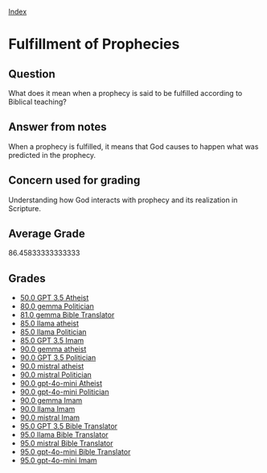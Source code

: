 
[Index](../../index.md)
# Fulfillment of Prophecies
## Question
What does it mean when a prophecy is said to be fulfilled according to Biblical teaching?

## Answer from notes
When a prophecy is fulfilled, it means that God causes to happen what was predicted in the prophecy.

## Concern used for grading
Understanding how God interacts with prophecy and its realization in Scripture.

## Average Grade
86.45833333333333

## Grades
 * [50.0 GPT 3.5 Atheist](../answers/GPT_3.5_Atheist/Fulfillment_of_Prophecies.md)
 * [80.0 gemma Politician](../answers/gemma_Politician/Fulfillment_of_Prophecies.md)
 * [81.0 gemma Bible Translator](../answers/gemma_Bible_Translator/Fulfillment_of_Prophecies.md)
 * [85.0 llama atheist](../answers/llama_atheist/Fulfillment_of_Prophecies.md)
 * [85.0 llama Politician](../answers/llama_Politician/Fulfillment_of_Prophecies.md)
 * [85.0 GPT 3.5 Imam](../answers/GPT_3.5_Imam/Fulfillment_of_Prophecies.md)
 * [90.0 gemma atheist](../answers/gemma_atheist/Fulfillment_of_Prophecies.md)
 * [90.0 GPT 3.5 Politician](../answers/GPT_3.5_Politician/Fulfillment_of_Prophecies.md)
 * [90.0 mistral atheist](../answers/mistral_atheist/Fulfillment_of_Prophecies.md)
 * [90.0 mistral Politician](../answers/mistral_Politician/Fulfillment_of_Prophecies.md)
 * [90.0 gpt-4o-mini Atheist](../answers/gpt-4o-mini_Atheist/Fulfillment_of_Prophecies.md)
 * [90.0 gpt-4o-mini Politician](../answers/gpt-4o-mini_Politician/Fulfillment_of_Prophecies.md)
 * [90.0 gemma Imam](../answers/gemma_Imam/Fulfillment_of_Prophecies.md)
 * [90.0 llama Imam](../answers/llama_Imam/Fulfillment_of_Prophecies.md)
 * [90.0 mistral Imam](../answers/mistral_Imam/Fulfillment_of_Prophecies.md)
 * [95.0 GPT 3.5 Bible Translator](../answers/GPT_3.5_Bible_Translator/Fulfillment_of_Prophecies.md)
 * [95.0 llama Bible Translator](../answers/llama_Bible_Translator/Fulfillment_of_Prophecies.md)
 * [95.0 mistral Bible Translator](../answers/mistral_Bible_Translator/Fulfillment_of_Prophecies.md)
 * [95.0 gpt-4o-mini Bible Translator](../answers/gpt-4o-mini_Bible_Translator/Fulfillment_of_Prophecies.md)
 * [95.0 gpt-4o-mini Imam](../answers/gpt-4o-mini_Imam/Fulfillment_of_Prophecies.md)
